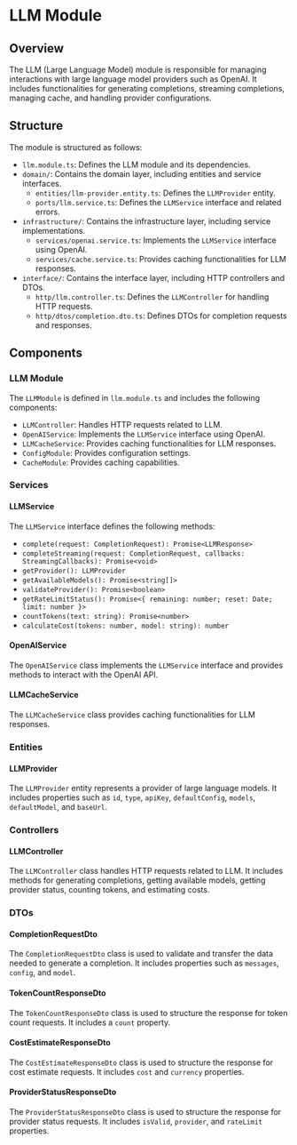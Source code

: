 # LLM Module

## Overview

The LLM (Large Language Model) module is responsible for managing interactions with large language model providers such as OpenAI. It includes functionalities for generating completions, streaming completions, managing cache, and handling provider configurations.

## Structure

The module is structured as follows:

- `llm.module.ts`: Defines the LLM module and its dependencies.
- `domain/`: Contains the domain layer, including entities and service interfaces.
  - `entities/llm-provider.entity.ts`: Defines the `LLMProvider` entity.
  - `ports/llm.service.ts`: Defines the `LLMService` interface and related errors.
- `infrastructure/`: Contains the infrastructure layer, including service implementations.
  - `services/openai.service.ts`: Implements the `LLMService` interface using OpenAI.
  - `services/cache.service.ts`: Provides caching functionalities for LLM responses.
- `interface/`: Contains the interface layer, including HTTP controllers and DTOs.
  - `http/llm.controller.ts`: Defines the `LLMController` for handling HTTP requests.
  - `http/dtos/completion.dto.ts`: Defines DTOs for completion requests and responses.

## Components

### LLM Module

The `LLMModule` is defined in `llm.module.ts` and includes the following components:

- `LLMController`: Handles HTTP requests related to LLM.
- `OpenAIService`: Implements the `LLMService` interface using OpenAI.
- `LLMCacheService`: Provides caching functionalities for LLM responses.
- `ConfigModule`: Provides configuration settings.
- `CacheModule`: Provides caching capabilities.

### Services

#### LLMService

The `LLMService` interface defines the following methods:

- `complete(request: CompletionRequest): Promise<LLMResponse>`
- `completeStreaming(request: CompletionRequest, callbacks: StreamingCallbacks): Promise<void>`
- `getProvider(): LLMProvider`
- `getAvailableModels(): Promise<string[]>`
- `validateProvider(): Promise<boolean>`
- `getRateLimitStatus(): Promise<{ remaining: number; reset: Date; limit: number }>`
- `countTokens(text: string): Promise<number>`
- `calculateCost(tokens: number, model: string): number`

#### OpenAIService

The `OpenAIService` class implements the `LLMService` interface and provides methods to interact with the OpenAI API.

#### LLMCacheService

The `LLMCacheService` class provides caching functionalities for LLM responses.

### Entities

#### LLMProvider

The `LLMProvider` entity represents a provider of large language models. It includes properties such as `id`, `type`, `apiKey`, `defaultConfig`, `models`, `defaultModel`, and `baseUrl`.

### Controllers

#### LLMController

The `LLMController` class handles HTTP requests related to LLM. It includes methods for generating completions, getting available models, getting provider status, counting tokens, and estimating costs.

### DTOs

#### CompletionRequestDto

The `CompletionRequestDto` class is used to validate and transfer the data needed to generate a completion. It includes properties such as `messages`, `config`, and `model`.

#### TokenCountResponseDto

The `TokenCountResponseDto` class is used to structure the response for token count requests. It includes a `count` property.

#### CostEstimateResponseDto

The `CostEstimateResponseDto` class is used to structure the response for cost estimate requests. It includes `cost` and `currency` properties.

#### ProviderStatusResponseDto

The `ProviderStatusResponseDto` class is used to structure the response for provider status requests. It includes `isValid`, `provider`, and `rateLimit` properties.
